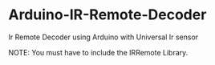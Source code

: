# Arduino-IR-Remote-Decoder
Ir Remote Decoder using Arduino with Universal Ir sensor

NOTE: You must have to include the IRRemote Library.
